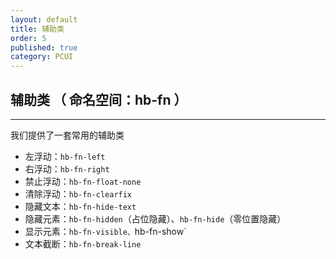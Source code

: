 ```yaml
---
layout: default
title: 辅助类
order: 5
published: true
category: PCUI
---
```


## 辅助类 <span class="text-small-title">（ 命名空间：hb-fn ）</span>
--------

我们提供了一套常用的辅助类

- 左浮动：`hb-fn-left`
- 右浮动：`hb-fn-right`
- 禁止浮动：`hb-fn-float-none`
- 清除浮动：`hb-fn-clearfix`
- 隐藏文本：`hb-fn-hide-text`
- 隐藏元素：`hb-fn-hidden`（占位隐藏）、`hb-fn-hide`（零位置隐藏）
- 显示元素：`hb-fn-visible、`hb-fn-show`
- 文本截断：`hb-fn-break-line`
